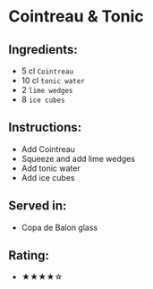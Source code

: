 # Cointreau & Tonic

## Ingredients:
- 5 cl `Cointreau`
- 10 cl `tonic water`
- 2 `lime wedges`
- 8 `ice cubes`

## Instructions:
- Add Cointreau
- Squeeze and add lime wedges
- Add tonic water
- Add ice cubes

## Served in:
- Copa de Balon glass

## Rating:
- ★★★★☆